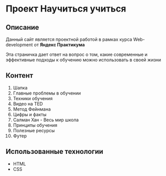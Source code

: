 # Проект Научиться учиться

## Описание
Данный сайт является проектной работой в рамках курса Web-development от **Яндекс Практикума**

Эта страничка дает ответ на вопрос о том, какие современные и эффективные подходы к обучению можно использовать в своей жизни


## Контент

1. Шапка
2. Главные проблемы в обучении
3. Техники обучения
4. Видео на TED
5. Метод Фейнмана
6. Цифры и факты
7. Салман Хан - Весь мир школа
8. Принципы обучения
9. Полезные ресурсы
10. Футер

## Использованные технологии

- HTML
- CSS
